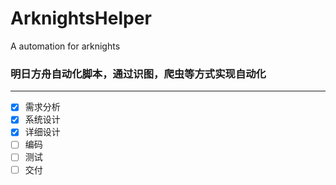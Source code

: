 
# ArknightsHelper
A automation for arknights
### 明日方舟自动化脚本，通过识图，爬虫等方式实现自动化

_____


- [x] 需求分析
- [x] 系统设计
- [x] 详细设计
- [ ] 编码
- [ ] 测试
- [ ] 交付
